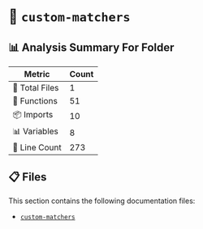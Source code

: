 # 📁 `custom-matchers`

## 📊 Analysis Summary For Folder

| Metric | Count |
|--------|-------|
| 📁 Total Files | 1 |
| 🔧 Functions | 51 |
| 📦 Imports | 10 |
| 📊 Variables | 8 |
| 🔢 Line Count | 273 |


## 📋 Files

This section contains the following documentation files:

- [`custom-matchers`](./custom-matchers.md)